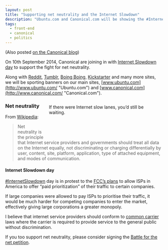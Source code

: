 ```yaml
---
layout: post
title: "Supporting net neutrality and the Internet Slowdown"
description: "Ubuntu.com and Canonical.com will be showing the #InternetSlowdown banner in support of net neutrality."
tags:
  - front-end
  - canonical
  - politics
---
```


(Also posted [on the Canonical blog](http://blog.canonical.com/2014/09/09/supporting-net-neutrality-and-the-internet-slowdown/))

On 10th September 2014, Canonical are joining in with [Internet Slowdown day](https://www.battleforthenet.com/sept10th/ "Battle for the net - September 10th") to support the fight for net neutrality.

Along with [Reddit](http://www.reddit.com/ "Reddit"), [Tumblr](https://www.tumblr.com/ "Tumblr"), [Boing Boing](http://boingboing.net/ "Boing boing"), [Kickstarter](https://www.kickstarter.com/ "Kickstarter") and many more sites, we will be sporting banners on our main sites, [www.ubuntu.com](http://www.ubuntu.com/ "Ubuntu.com") and [www.canonical.com](http://www.canonical.com/ "Canonical.com").

<link rel="stylesheet" href="http://blog.canonical.com/wp-content/uploads//banner.min_1.css">

<a href="https://www.battleforthenet.com/?from=banner"></a></p><a href="https://www.battleforthenet.com/?from=banner">

<div id="banner" class="light" style="display: block; max-width: 350px; float: right; margin: 1em">
<div id="loader">
<div class="spinner">
<div class="blade d01">
<div></div>
</div>
<div class="blade d02">
<div></div>
</div>
<div class="blade d03">
<div></div>
</div>
<div class="blade d04">
<div></div>
</div>
<div class="blade d05">
<div></div>
</div>
<div class="blade d06">
<div></div>
</div>
<div class="blade d07">
<div></div>
</div>
<div class="blade d08">
<div></div>
</div>
<div class="blade d09">
<div></div>
</div>
<div class="blade d10">
<div></div>
</div>
<div class="blade d11">
<div></div>
</div>
<div class="blade d12">
<div></div>
</div>
</div>
</div>
<div id="text1" style="opacity: 1;">
<div class="content">
If there were Internet slow lanes, you’d still be waiting.
</div>
</div>
<div id="text2" style="opacity: 0;">
<div class="content">
<strong>Protect Internet freedom.</strong><br>
<em>Defend net neutrality.</em><p></p>
<div>Take action</div>
</div>
</div>
</div>
</a>

### Net neutrality

From [Wikipedia](http://en.wikipedia.org/wiki/Net_neutrality):

> Net neutrality is the principle that Internet service providers and governments should treat all data on the Internet equally, not discriminating or charging differentially by user, content, site, platform, application, type of attached equipment, and modes of communication.

#### Internet Slowdown day

[#InternetSlowdown](https://twitter.com/hashtag/internetslowdown "Twitter - #InternetSlowdown") day is in protest to the [FCC’s plans](http://en.wikipedia.org/wiki/Net_neutrality "Wikipedia - FCC") to allow ISPs in America to offer “paid prioritization” of their traffic to certain companies.

If large companies were allowed to pay ISPs to prioritise their traffic, it would be much harder for competing companies to enter the market, effectively giving large corporations a greater monopoly.

I believe that internet service providers should conform to [common carrier](http://en.wikipedia.org/wiki/Common_carrier "Wikipedia: Common carrier") laws where the carrier is required to provide service to the general public without discrimination.

If you too support net neutrality, please consider signing the [Battle for the net petition](https://www.battleforthenet.com/ "Battle for the net petition").
